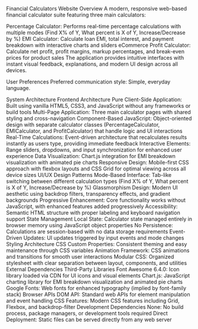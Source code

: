 Financial Calculators Website
Overview
A modern, responsive web-based financial calculator suite featuring three main calculators:

Percentage Calculator: Performs real-time percentage calculations with multiple modes (Find X% of Y, What percent is X of Y, Increase/Decrease by %)
EMI Calculator: Calculate loan EMI, total interest, and payment breakdown with interactive charts and sliders
eCommerce Profit Calculator: Calculate net profit, profit margins, markup percentages, and break-even prices for product sales
The application provides intuitive interfaces with instant visual feedback, explanations, and modern UI design across all devices.

User Preferences
Preferred communication style: Simple, everyday language.

System Architecture
Frontend Architecture
Pure Client-Side Application: Built using vanilla HTML5, CSS3, and JavaScript without any frameworks or build tools
Multi-Page Application: Three main calculator pages with shared styling and cross-navigation
Component-Based JavaScript: Object-oriented design with separate calculator classes (PercentageCalculator, EMICalculator, and ProfitCalculator) that handle logic and UI interactions
Real-Time Calculations: Event-driven architecture that recalculates results instantly as users type, providing immediate feedback
Interactive Elements: Range sliders, dropdowns, and input synchronization for enhanced user experience
Data Visualization: Chart.js integration for EMI breakdown visualization with animated pie charts
Responsive Design: Mobile-first CSS approach with flexbox layouts and CSS Grid for optimal viewing across all device sizes
UI/UX Design Patterns
Mode-Based Interface: Tab-like switching between different calculation types (Find X% of Y, What percent is X of Y, Increase/Decrease by %)
Glassmorphism Design: Modern UI aesthetic using backdrop filters, transparency effects, and gradient backgrounds
Progressive Enhancement: Core functionality works without JavaScript, with enhanced features added progressively
Accessibility: Semantic HTML structure with proper labeling and keyboard navigation support
State Management
Local State: Calculator state managed entirely in browser memory using JavaScript object properties
No Persistence: Calculations are session-based with no data storage requirements
Event-Driven Updates: UI updates triggered by input events and mode changes
Styling Architecture
CSS Custom Properties: Consistent theming and easy maintenance through CSS variables
Animation Framework: CSS animations and transitions for smooth user interactions
Modular CSS: Organized stylesheet with clear separation between layout, components, and utilities
External Dependencies
Third-Party Libraries
Font Awesome 6.4.0: Icon library loaded via CDN for UI icons and visual elements
Chart.js: JavaScript charting library for EMI breakdown visualization and animated pie charts
Google Fonts: Web fonts for enhanced typography (implied by font-family stack)
Browser APIs
DOM API: Standard web APIs for element manipulation and event handling
CSS Features: Modern CSS features including Grid, Flexbox, and backdrop-filter
Development Dependencies
None: No build process, package managers, or development tools required
Direct Deployment: Static files can be served directly from any web server
